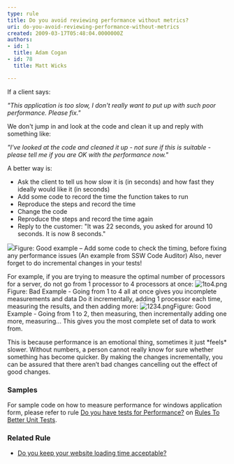 ```yaml
---
type: rule
title: Do you avoid reviewing performance without metrics?
uri: do-you-avoid-reviewing-performance-without-metrics
created: 2009-03-17T05:48:04.0000000Z
authors:
- id: 1
  title: Adam Cogan
- id: 78
  title: Matt Wicks

---
```



​If a client says:

*"This application is too slow, I don't really want to put up with such poor performance. Please fix."*

We don't jump in and look at the code and clean it up and reply with something like:

*"I've looked at the code and cleaned it up - not sure if this is suitable - please tell me if you are OK with the performance now."*

A better way is:

- Ask the client to tell us how slow it is (in seconds) and how fast they ideally would like it (in seconds)
- Add some code to record the time the function takes to run
- Reproduce the steps and record the time
- Change the code
- Reproduce the steps and record the time again
- Reply to the customer:
"It was 22 seconds, you asked for around 10 seconds. It is now 8 seconds."

![ ](/PublishingImages/Code-Auditor-performance.jpg)Figure: Good example – Add some code to check the timing, before fixing any performance issues (An example from SSW Code Auditor)
Also, never forget to do incremental changes in your tests!

For example, if you are trying to measure the optimal number of processors for a server, do not go from 1 processor to 4 processors at once:
![1to4.png](/PublishingImages/1to4.png)Figure: Bad Example - Going from 1 to 4 all at once gives you incomplete measurements and data
Do it incrementally, adding 1 processor each time, measuring the results, and then adding more:
![1234.png](/PublishingImages/1234.png)Figure: Good Example - Going from 1 to 2, then measuring, then incrementally adding one more, measuring...
This gives you the most complete set of data to work from.

This is because performance is an emotional thing, sometimes it just \*feels\* slower. Without numbers, a person cannot really know for sure whether something has become quicker. By making the changes incrementally, you can be assured that there aren’t bad changes cancelling out the effect of good changes.​

### Samples​


For sample code on how to measure performance for windows application form, please refer to rule [Do you have tests for Performance?](http&#58;//www.ssw.com.au/ssw/Standards/Rules/RulesToBetterUnitTests.aspx#Performance) on [Rules To Better Unit Tests](http&#58;//www.ssw.com.au/ssw/Standards/Rules/RulesToBetterUnitTests.aspx).

### Related Rule

- [Do you keep your website loading ti​me acceptable?](/_layouts/15/FIXUPREDIRECT.ASPX?WebId=3dfc0e07-e23a-4cbb-aac2-e778b71166a2&amp;TermSetId=07da3ddf-0924-4cd2-a6d4-a4809ae20160&amp;TermId=cb28d27b-542f-4f02-bfa4-31b3672ed0d5)​


